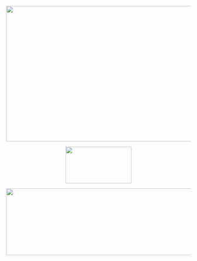 
<p align="center"><img src="/examples/network/dtu42380a1/tex/dbc4d93d0d4be9f543750d8620ad0be8.svg?invert_in_darkmode&sanitize=true" align=middle width=620.9990654999999pt height=369.62777609999995pt/></p>

<p align="center"><img src="/examples/network/dtu42380a1/tex/06c4c19c12ef611460e1935a485261a4.svg?invert_in_darkmode&sanitize=true" align=middle width=179.2240593pt height=100.60270935pt/></p>

<p align="center"><img src="/examples/network/dtu42380a1/tex/80332943d199dea4d8790c576b082e45.svg?invert_in_darkmode&sanitize=true" align=middle width=706.0810993499999pt height=181.98099975pt/></p>
